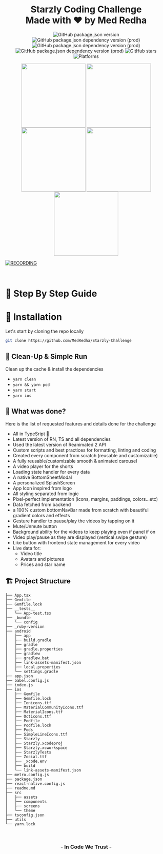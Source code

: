 <p align="center">
  <h1 align="center">
    <b align="center">Starzly Coding Challenge</b>
    </br>
    <b align="center">Made with ❤️ by Med Redha </b>
  </h1>
</p>

<p align="center">
		<img alt="GitHub package.json version" src="https://img.shields.io/github/package-json/v/MedRedha/Starzly-Challenge?style=flat&color=blueviolet&logo=GitHub&label=Version">
		<img alt="GitHub package.json dependency version (prod)" src="https://img.shields.io/github/package-json/dependency-version/MedRedha/Starzly-Challenge/react-native?style=flat&logo=React&label=React%20Native">
    <img alt="GitHub package.json dependency version (prod)" src="https://img.shields.io/github/package-json/dependency-version/MedRedha/Starzly-Challenge/dev/typescript?style=flat&color=informational&logo=TypeScript&label=TypeScript&logoColor=yellow">
    <img alt="GitHub package.json dependency version (prod)" src="https://img.shields.io/github/package-json/dependency-version/MedRedha/Starzly-Challenge/dev/prettier?style=flat&color=informational&logo=Prettier&label=Prettier&logoColor=pink">
    <img alt="GitHub stars" src="https://img.shields.io/github/stars/MedRedha/Starzly-Challenge?style=social">
    <img alt="Platforms" src="https://img.shields.io/badge/platform-Android%20%7C%20iOS-blue.svg?style=flat&color=critical&logo=Apple&label=Platform">
</p>

<p align="center">
	<img width="200" align="center" src="https://user-images.githubusercontent.com/49821074/187540718-6015d981-df0a-4124-894c-b7a0a7fdba31.png" />  
	<img width="200" align="center" src="https://user-images.githubusercontent.com/49821074/187541186-40d4f556-f255-4bfe-a73e-9c058701cd3d.png" />  	<img width="200" align="center" src="https://user-images.githubusercontent.com/49821074/187541296-ea058938-510c-4758-9933-27e6d72fd875.png" />  	<img width="200" align="center" src="https://user-images.githubusercontent.com/49821074/187544294-1ef35db6-c337-4fe9-8719-421aa817d138.png" />  	<img width="200" align="center" src="https://user-images.githubusercontent.com/49821074/187544466-b8fca7a0-98f0-4e85-9cd5-f235eb8e2676.png" />
</p>

[![RECORDING](https://img.youtube.com/vi/qk1DOQNGWqc/0.jpg)](https://www.youtube.com/watch?v=qk1DOQNGWqc)
	

</br>

# 🧭 Step By Step Guide

# 🚀 Installation

Let's start by cloning the repo locally

```sh
git clone https://github.com/MedRedha/Starzly-Challenge
```

## 🧼 Clean-Up & Simple Run

Clean up the cache & install the dependencies

- `yarn clean`
- `yarn && yarn pod`
- `yarn start`
- `yarn ios`

## 🧼 What was done?

Here is the list of requested features and details done for the challenge  

- All in TypeSript 🎉
- Latest version of RN, TS and all dependencies
- Used the latest version of Reanimated 2 API
- Custom scripts and best practices for formatting, linting and coding
- Created every component from scratch (reusable and customizable)
- A fully reusable/customizable smooth & animated carousel
- A video player for the shorts
- Loading state handler for every data
- A native BottomSheetModal
- A personalized SplashScreen
- App Icon inspired from logo
- All styling separated from logic
- Pixel-perfect implementation (icons, margins, paddings, colors...etc)
- Data fetched from backend
- a 100% custom bottomNavBar made from scratch with beautiful gradient colors and effects
- Gesture handler to pause/play the videos by tapping on it
- Mute/Unmute button
- Background ability for the videos to keep playing even if panel if on
- Video play/pause as they are displayed (vertical swipe gesture)
- Like button with frontend state management for every video
- Live data for: 
  - Video title
  - Avatars and pictures
  - Prices and star name

## 🏗 Project Structure

```
├── App.tsx
├── Gemfile
├── Gemfile.lock
├── __tests__
│   └── App-test.tsx
├── _bundle
│   └── config
├── _ruby-version
├── android
│   ├── app
│   ├── build.gradle
│   ├── gradle
│   ├── gradle.properties
│   ├── gradlew
│   ├── gradlew.bat
│   ├── link-assets-manifest.json
│   ├── local.properties
│   └── settings.gradle
├── app.json
├── babel.config.js
├── index.js
├── ios
│   ├── Gemfile
│   ├── Gemfile.lock
│   ├── Ionicons.ttf
│   ├── MaterialCommunityIcons.ttf
│   ├── MaterialIcons.ttf
│   ├── Octicons.ttf
│   ├── Podfile
│   ├── Podfile.lock
│   ├── Pods
│   ├── SimpleLineIcons.ttf
│   ├── Starzly
│   ├── Starzly.xcodeproj
│   ├── Starzly.xcworkspace
│   ├── StarzlyTests
│   ├── Zocial.ttf
│   ├── _xcode.env
│   ├── build
│   └── link-assets-manifest.json
├── metro.config.js
├── package.json
├── react-native.config.js
├── readme.md
├── src
│   ├── assets
│   ├── components
│   ├── screens
│   └── theme
├── tsconfig.json
├── utils
└── yarn.lock
```


</br>

<h3 align="center">
  <b align="center">
      - In Code We Trust - 
  </b>
</h3>
